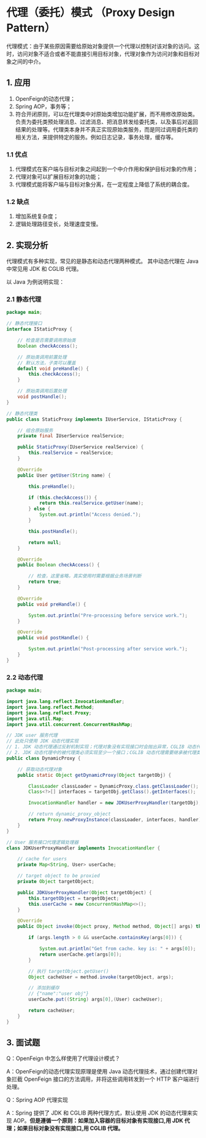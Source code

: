 # 代理（委托）模式 （Proxy Design Pattern）

代理模式：由于某些原因需要给原始对象提供一个代理以控制对该对象的访问。这时，访问对象不适合或者不能直接引用目标对象，代理对象作为访问对象和目标对象之间的中介。

## 1. 应用

1. OpenFeign的动态代理；
2. Spring AOP，事务等；
3. 符合开闭原则，可以在代理类中对原始类增加功能扩展，而不用修改原始类。负责为委托类预处理消息、过滤消息、把消息转发给委托类，以及事后对返回结果的处理等。代理类本身并不真正实现原始类服务，而是同过调用委托类的相关方法，来提供特定的服务。例如日志记录，事务处理，缓存等。

### 1.1 优点

1. 代理模式在客户端与目标对象之间起到一个中介作用和保护目标对象的作用；
2. 代理对象可以扩展目标对象的功能；
3. 代理模式能将客户端与目标对象分离，在一定程度上降低了系统的耦合度。

### 1.2 缺点

1. 增加系统复杂度；
2. 逻辑处理路径变长，处理速度变慢。

## 2. 实现分析

代理模式有多种实现，常见的是静态和动态代理两种模式。
其中动态代理在 Java 中常见用 JDK 和 CGLIB 代理。

以 Java 为例说明实现：

### 2.1 静态代理

```java
package main;

// 静态代理接口
interface IStaticProxy {

    // 检查是否需要调用原始类
    Boolean checkAccess();

    // 原始类调用前置处理
    // 默认方法，子类可以覆盖
    default void preHandle() {
        this.checkAccess();
    }

    // 原始类调用后置处理
    void postHandle();
}

// 静态代理类
public class StaticProxy implements IUserService, IStaticProxy {

    // 组合原始服务
    private final IUserService realService;

    public StaticProxy(IUserService realService) {
        this.realService = realService;
    }

    @Override
    public User getUser(String name) {

        this.preHandle();

        if (this.checkAccess()) {
            return this.realService.getUser(name);
        } else {
            System.out.println("Access denied.");
        }

        this.postHandle();

        return null;
    }

    @Override
    public Boolean checkAccess() {

        // 检查，这里省略，真实使用时需要根据业务场景判断
        return true;
    }

    @Override
    public void preHandle() {

        System.out.println("Pre-processing before service work.");
    }

    @Override
    public void postHandle() {

        System.out.println("Post-processing after service work.");
    }
}
```

### 2.2 动态代理

```java
package main;

import java.lang.reflect.InvocationHandler;
import java.lang.reflect.Method;
import java.lang.reflect.Proxy;
import java.util.Map;
import java.util.concurrent.ConcurrentHashMap;

// JDK user 服务代理
// 此处只使用 JDK 动态代理实现
// 1. JDK 动态代理通过反射机制实现；代理对象没有实现接口时会抛出异常，CGLIB 动态代理通过 ASM 字节码实现。
// 2. JDK 动态代理中的被代理类必须实现至少一个接口；CGLIB 动态代理需要继承被代理类，所以不能代理 final 方法。
public class DynamicProxy {

    // 获取动态代理对象
    public static Object getDynamicProxy(Object targetObj) {

        ClassLoader classLoader = DynamicProxy.class.getClassLoader();
        Class<?>[] interfaces = targetObj.getClass().getInterfaces();

        InvocationHandler handler = new JDKUserProxyHandler(targetObj);

        // return dynamic_proxy_object
        return Proxy.newProxyInstance(classLoader, interfaces, handler);
    }
}

// User 服务接口代理逻辑处理器
class JDKUserProxyHandler implements InvocationHandler {

    // cache for users
    private Map<String, User> userCache;

    // target object to be proxied
    private Object targetObject;

    public JDKUserProxyHandler(Object targetObject) {
        this.targetObject = targetObject;
        this.userCache = new ConcurrentHashMap<>();
    }

    @Override
    public Object invoke(Object proxy, Method method, Object[] args) throws Throwable {

        if (args.length > 0 && userCache.containsKey(args[0])) {

            System.out.println("Get from cache. key is: " + args[0]);
            return userCache.get(args[0]);
        }

        // 执行 targetObject.getUser()
        Object cacheUser = method.invoke(targetObject, args);

        // 添加到缓存
        // {"name":"user obj"}
        userCache.put((String) args[0],(User) cacheUser);

        return cacheUser;
    }
}
```

## 3. 面试题

Q：OpenFeign 中怎么样使用了代理设计模式？

A：OpenFeign的动态代理实现原理是使用 Java 动态代理技术，通过创建代理对象拦截 OpenFeign 接口的方法调用，并将这些调用转发到一个 HTTP 客户端进行处理。

Q：Spring AOP 代理实现

A：Spring 提供了 JDK 和 CGLIB 两种代理方式，默认使用 JDK 的动态代理来实现 AOP。**但是遵循一个原则：如果加入容器的目标对象有实现接口,用 JDK 代理；如果目标对象没有实现接口,用 CGLIB 代理。**
